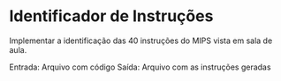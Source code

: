 # Identificador de Instruções

Implementar a identificação das 40 instruções do MIPS vista em sala de aula.

Entrada: Arquivo com código
Saída: Arquivo com as instruções geradas